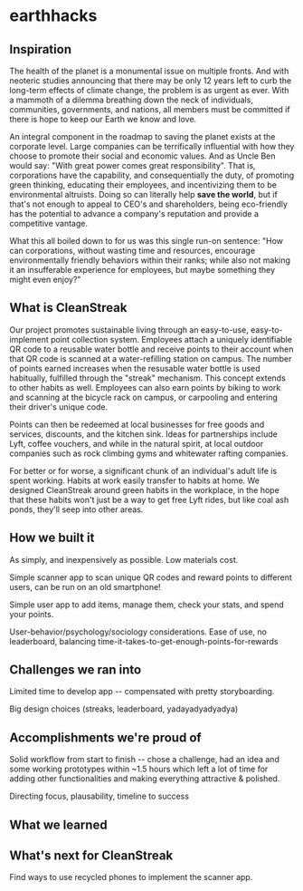 # earthhacks

## Inspiration
The health of the planet is a monumental issue on multiple fronts. And with neoteric studies announcing that there may be only 12 years left to curb the long-term effects of climate change, the problem is as urgent as ever. With a mammoth of a dilemma breathing down the neck of individuals, communities, governments, and nations, all members must be committed if there is hope to keep our Earth we know and love. 

An integral component in the roadmap to saving the planet exists at the corporate level. Large companies can be terrifically influential with how they choose to promote their social and economic values. And as Uncle Ben would say: "With great power comes great responsibility". That is, corporations have the capability, and consequentially the duty, of promoting green thinking, educating their employees, and incentivizing them to be environmental altruists. Doing so can literally help **save the world**, but if that's not enough to appeal to CEO's and shareholders, being eco-friendly has the potential to advance a company's reputation and provide a competitive vantage. 

What this all boiled down to for us was this single run-on sentence: "How can corporations, without wasting time and resources, encourage environmentally friendly behaviors within their ranks; while also not making it an insufferable experience for employees, but maybe something they might even enjoy?" 

## What is CleanStreak
Our project promotes sustainable living through an easy-to-use, easy-to-implement point collection system. Employees attach a uniquely identifiable QR code to a reusable water bottle and receive points to their account when that QR code is scanned at a water-refilling station on campus. The number of points earned increases when the resusable water bottle is used habitually, fulfilled through the "streak" mechanism. This concept extends to other habits as well. Employees can also earn points by biking to work and scanning at the bicycle rack on campus, or carpooling and entering their driver's unique code.

Points can then be redeemed at local businesses for free goods and services, discounts, and the kitchen sink. Ideas for partnerships include Lyft, coffee vouchers, and while in the natural spirit, at local outdoor companies such as rock climbing gyms and whitewater rafting companies.

For better or for worse, a significant chunk of an individual's adult life is spent working. Habits at work easily transfer to habits at home. We designed CleanStreak around green habits in the workplace, in the hope that these habits won't just be a way to get free Lyft rides, but like coal ash ponds, they'll seep into other areas.

## How we built it
As simply, and inexpensively as possible. Low materials cost.

Simple scanner app to scan unique QR codes and reward points to different users, can be run on an old smartphone!

Simple user app to add items, manage them, check your stats, and spend your points.

User-behavior/psychology/sociology considerations. Ease of use, no leaderboard, balancing time-it-takes-to-get-enough-points-for-rewards 

## Challenges we ran into 
Limited time to develop app -- compensated with pretty storyboarding.

Big design choices (streaks, leaderboard, yadayadyadyadya)

## Accomplishments we're proud of
Solid workflow from start to finish -- chose a challenge, had an idea and some working prototypes within ~1.5 hours which left a lot of time for adding other functionalities and making everything attractive & polished.

Directing focus, plausability, timeline to success

## What we learned

## What's next for CleanStreak
Find ways to use recycled phones to implement the scanner app. 
